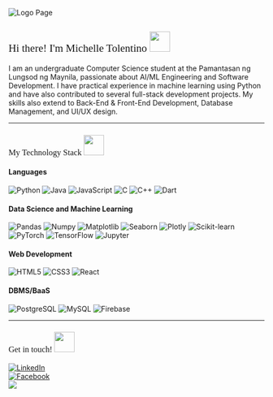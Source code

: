 ![Logo Page](resources/profile_banner.gif)

<h2 style="font-family: Montserrat; font-weight: normal">Hi there! I'm Michelle Tolentino <img src="https://media.tenor.com/cqQ9eq9xIrgAAAAi/cat.gif" width="40px"></h2>

I am an undergraduate Computer Science student at the Pamantasan ng Lungsod ng Maynila, passionate about AI/ML Engineering and Software Development. I have practical experience in machine learning using Python and have also contributed to several full-stack development projects. My skills also extend to Back-End & Front-End Development, Database Management, and UI/UX design.

<hr>

<h3 style="font-family: Montserrat; font-weight: normal">My Technology Stack <img src="https://media.tenor.com/mMkJeuyHkRYAAAAi/cat-cat-on-computer.gif" width="40px"></h3>

#### Languages
![Python](https://img.shields.io/badge/Python%20-%20Python?style=for-the-badge&logo=Python&logoColor=white&labelColor=blue&color=white)
![Java](https://img.shields.io/badge/Java%20-%20Java?style=for-the-badge&logo=Java&logoColor=white&labelColor=blue&color=white)
![JavaScript](https://img.shields.io/badge/JavaScript%20-%20JavaScript%20?style=for-the-badge&logo=JavaScript&logoColor=white&labelColor=blue&color=white)
![C](https://img.shields.io/badge/C-%20C?style=for-the-badge&logo=C&logoColor=white&labelColor=blue&color=white)
![C++](https://img.shields.io/badge/C%2B%2B-%20C%2B%2B?style=for-the-badge&logo=C%2B%2B&logoColor=white&labelColor=blue&color=white)
![Dart](https://img.shields.io/badge/Dart-%20Dart?style=for-the-badge&logo=dart&logoColor=white&labelColor=blue&color=white)


#### Data Science and Machine Learning
![Pandas](https://img.shields.io/badge/Pandas-%20Pandas?style=for-the-badge&logo=Pandas&logoColor=white&labelColor=orange&color=white)
![Numpy](https://img.shields.io/badge/Numpy-%20Numpy?style=for-the-badge&logo=Numpy&logoColor=white&labelColor=orange&color=white)
![Matplotlib](https://img.shields.io/badge/Matplotlib-Matplotlib?style=for-the-badge&logo=Matplotlib&logoColor=white&labelColor=orange&color=white)
![Seaborn](https://img.shields.io/badge/Seaborn-Seaborn?style=for-the-badge&logo=Seaborn&logoColor=white&labelColor=orange&color=white)
![Plotly](https://img.shields.io/badge/Plotly-%20Plotly?style=for-the-badge&logo=Plotly&logoColor=white&labelColor=orange&color=white)
![Scikit-learn](https://img.shields.io/badge/scikit--learn-scikit?style=for-the-badge&logo=scikit-learn&logoColor=white&labelColor=orange&color=white)
![PyTorch](https://img.shields.io/badge/PyTorch%20-%20PyTorch%20?style=for-the-badge&logo=pytorch&logoColor=white&labelColor=orange&color=white)
![TensorFlow](https://img.shields.io/badge/TensorFlow%20-%20TensorFlow?style=for-the-badge&logo=TensorFlow&logoColor=white&labelColor=orange&color=white)
![Jupyter](https://img.shields.io/badge/Jupyter%20-%20Jupyter?style=for-the-badge&logo=Jupyter&logoColor=white&labelColor=orange&color=white)


#### Web Development
![HTML5](https://img.shields.io/badge/HTML5-HTML5?style=for-the-badge&logo=HTML5&logoColor=white&labelColor=%23ff8880&color=white)
![CSS3](https://img.shields.io/badge/CSS3-CSS3?style=for-the-badge&logo=CSS3&logoColor=white&labelColor=%23ff8880&color=white)
![React](https://img.shields.io/badge/React-React?style=for-the-badge&logo=React&logoColor=white&labelColor=%23ff8880&color=white)


#### DBMS/BaaS
![PostgreSQL](https://img.shields.io/badge/PostgreSQL-PostgreSQL?style=for-the-badge&logo=PostgreSQL&logoColor=white&labelColor=%2344acad&color=white)
![MySQL](https://img.shields.io/badge/MySQL-MySQL?style=for-the-badge&logo=MySQL&logoColor=white&labelColor=%2344acad&color=white)
![Firebase](https://img.shields.io/badge/Firebase-Firebase?style=for-the-badge&logo=firebase&logoColor=white&labelColor=%2344acad&color=white)

<hr>
<h3 style="font-family: Montserrat; font-weight: normal">Get in touch! <img src="https://media.tenor.com/fYpViWgF-qgAAAAi/teagif-cute.gif" width="40px"></h3>

<p>
    <a href="https://www.linkedin.com/in/michelle-tolentino-match1">
        <img align="center" src="https://img.shields.io/badge/Michelle%20Tolentino%20-%20?style=social&logo=linkedin" alt="LinkedIn"/>
    </a>
  <br>
    <a href="https://www.facebook.com/mixee.vynx.1">
        <img align="center" src="https://img.shields.io/badge/Michelle%20N.%20Tolentino%20-%20?style=social&logo=Facebook" alt="Facebook"/>
    </a>
  <br>
    <a href="mailto:michellentolentino@gmail.com">
        <img align="center" src="https://img.shields.io/badge/michellentolentino%40gmail.com%20-%20?style=social&logo=gmail">
    </a>
</p>
